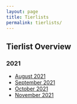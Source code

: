 ```yaml
---
layout: page
title: Tierlists
permalink: tierlists/
---
```


## **Tierlist Overview**
### 2021
* [August 2021](../tierlist/august-21/)
* [September 2021](../tierlist/september-21/)
* [October 2021](../tierlist/october-21/)
* [November 2021](../tierlist/november-21/)